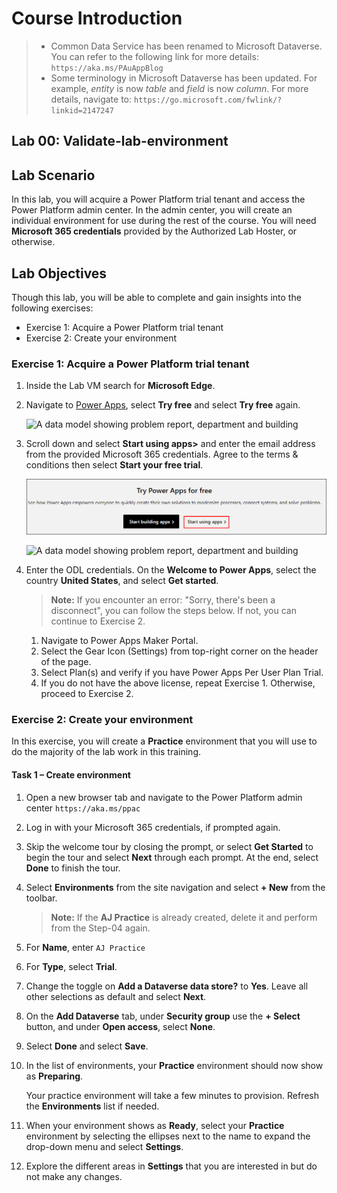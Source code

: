 # Course Introduction
 
> - Common Data Service has been renamed to Microsoft Dataverse. You can refer to the following link for more details: `https://aka.ms/PAuAppBlog`
> - Some terminology in Microsoft Dataverse has been updated. For example, *entity* is now *table* and *field* is now *column*. For more details, navigate to: `https://go.microsoft.com/fwlink/?linkid=2147247`
 
## Lab 00: Validate-lab-environment
 
## Lab Scenario
 
In this lab, you will acquire a Power Platform trial tenant and access the Power Platform admin center. In the admin center, you will create an individual environment for use during the rest of the course. You will need **Microsoft 365 credentials** provided by the Authorized Lab Hoster, or otherwise.
 
## Lab Objectives
 
Though this lab, you will be able to complete and gain insights into the following exercises:
 
-  Exercise 1: Acquire a Power Platform trial tenant
-  Exercise 2: Create your environment
 
### Exercise 1: Acquire a Power Platform trial tenant

1. Inside the Lab VM search for **Microsoft Edge**.

1.  Navigate to [Power Apps](https://powerapps.microsoft.com/), select **Try free** and select **Try free** again.

    ![A data model showing problem report, department and building](03-2/media/tryfree.png)

1. Scroll down and select **Start using apps>** and enter the email address from the provided Microsoft 365 credentials. Agree to the terms & conditions then select **Start your free trial**.

    ![A data model showing problem report, department and building](01/media/pa1.png)

    ![A data model showing problem report, department and building](03-2/media/lab011.png)

1.  Enter the ODL credentials. On the **Welcome to Power Apps**, select the country **United States**, and select **Get started**.

    >**Note:** If you encounter an error: "Sorry, there's been a disconnect", you can follow the steps below. If not, you can continue to Exercise 2.

    1. Navigate to Power Apps Maker Portal.
    1. Select the Gear Icon (Settings) from top-right corner on the header of the page.
    1. Select Plan(s) and verify if you have Power Apps Per User Plan Trial.
    1. If you do not have the above license, repeat Exercise 1. Otherwise, proceed to Exercise 2.
  
### Exercise 2: Create your environment
 
In this exercise, you will create a **Practice** environment that you will use to do the majority of the lab work in this training.
 
#### Task 1 – Create environment
 
1.  Open a new browser tab and navigate to the Power Platform admin center `https://aka.ms/ppac` 

2.  Log in with your Microsoft 365 credentials, if prompted again.
 
3.  Skip the welcome tour by closing the prompt, or select **Get Started** to begin the tour and select **Next** through each prompt. At the end, select **Done** to finish the tour.
 
4.  Select **Environments** from the site navigation and select **+ New** from the toolbar.

    >**Note:** If the **AJ Practice** is already created, delete it and perform from the Step-04 again.

5.  For **Name**, enter `AJ Practice`

6.  For **Type**, select **Trial**. 

7.  Change the toggle on **Add a Dataverse data store?** to **Yes**. Leave all other selections as default and select **Next**.
 
8.  On the **Add Dataverse** tab, under **Security group** use the **+ Select** button, and under **Open access**, select **None**.

9.  Select **Done** and select **Save**.
 
10. In the list of environments, your **Practice** environment should now show as **Preparing**.
 
    Your practice environment will take a few minutes to provision. Refresh the **Environments** list if needed.
 
11. When your environment shows as **Ready**, select your **Practice** environment by selecting the ellipses next to the name to expand the drop-down menu and select **Settings**.
 
12. Explore the different areas in **Settings** that you are interested in but do not make any changes. 
